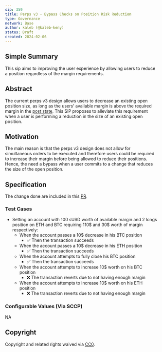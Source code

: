 ```yaml
---
sip: 359
title: Perps v3 - Bypass Checks on Position Risk Reduction 
type: Governance
network: Base
author: kaleb (@kaleb-keny)
status: Draft
created: 2024-02-06
---
```


<!--You can leave these HTML comments in your merged SCCP and delete the visible duplicate text guides, they will not appear and may be helpful to refer to if you edit it again. This is the suggested template for new SCCPs. Note that an SCCP number will be assigned by an editor. When opening a pull request to submit your SCCP, please use an abbreviated title in the filename, `sccp-draft_title_abbrev.md`. The title should be 44 characters or less.-->

## Simple Summary

<!--"If you can't explain it simply, you don't understand it well enough." Provide a simplified and layman-accessible explanation of the SCCP.-->

This sip aims to improving the user experience by allowing users to reduce a position regardless of the margin requirements.

## Abstract

<!--A short (~200 word) description of the variable change proposed.-->

The current perps v3 design allows users to decrease an existing open position size, as long as the users' available margin is above the required margin in the [post state](https://github.com/Synthetixio/synthetix-v3/blob/main/markets/perps-market/contracts/storage/AsyncOrder.sol#L350). This SIP proposes to alleviate this requirement when a user is performing a reduction in the size of an existing open position.


## Motivation

<!--The motivation is critical for SCCPs that want to update variables within Synthetix. It should clearly explain why the existing variable is not incentive aligned. SCCP submissions without sufficient motivation may be rejected outright.-->

The main reason is that the perps v3 design does not allow for simultaneous orders to be executed and therefore users could be required to increase their margin before being allowed to reduce their positions. Hence, the need a bypass when a user commits to a change that reduces the size of the open position.

## Specification

<!--The therefore specification should describe the syntax and semantics of new feature, there are five sections
1. Overview
2. Rationale
3. Technical Specification
4. Test Cases
5. Configurable Values
-->

The change done are included in this [PR](https://github.com/Synthetixio/synthetix-v3/pull/1995).


### Test Cases

<!--Test cases for an implementation are mandatory for SIPs but can be included with the implementation..-->

- Setting an account with 100 sUSD worth of available margin and 2 longs position on ETH and BTC requiring 110$ and 30$ worth of margin respectively:
    - When the account passes a 10$ decrease in his BTC position
        - ✅ Then the transaction succeeds
    - When the account passes a 10$ decrease in his ETH position
        - ✅ Then the transaction succeeds
    - When the account attempts to fully close his BTC position
        - ✅ Then the transaction succeeds
    - When the account attempts to increase 10$ worth on his BTC position
        - ❌ The transaction reverts due to not having enough margin
    - When the account attempts to increase 10$ worth on his ETH position
        - ❌ The transaction reverts due to not having enough margin


### Configurable Values (Via SCCP)

<!--Please list all values configurable via SCCP under this implementation.-->
NA

## Copyright

Copyright and related rights waived via [CC0](https://creativecommons.org/publicdomain/zero/1.0/).